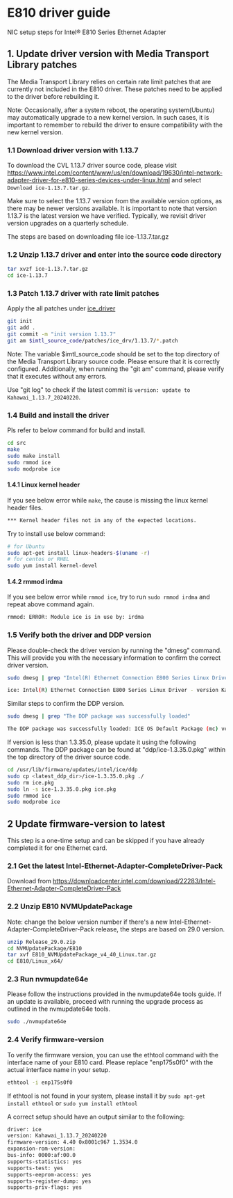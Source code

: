 # E810 driver guide

NIC setup steps for Intel® E810 Series Ethernet Adapter

## 1. Update driver version with Media Transport Library patches

The Media Transport Library relies on certain rate limit patches that are currently not included in the E810 driver. These patches need to be applied to the driver before rebuilding it.

Note: Occasionally, after a system reboot, the operating system(Ubuntu) may automatically upgrade to a new kernel version. In such cases, it is important to remember to rebuild the driver to ensure compatibility with the new kernel version.

### 1.1 Download driver version with 1.13.7

To download the CVL 1.13.7 driver source code, please visit <https://www.intel.com/content/www/us/en/download/19630/intel-network-adapter-driver-for-e810-series-devices-under-linux.html> and select `Download ice-1.13.7.tar.gz`.

Make sure to select the 1.13.7 version from the available version options, as there may be newer versions available. It is important to note that version 1.13.7 is the latest version we have verified. Typically, we revisit driver version upgrades on a quarterly schedule.

The steps are based on downloading file ice-1.13.7.tar.gz

### 1.2 Unzip 1.13.7 driver and enter into the source code directory

```bash
tar xvzf ice-1.13.7.tar.gz
cd ice-1.13.7
```

### 1.3 Patch 1.13.7 driver with rate limit patches

Apply the all patches under [ice_driver](../patches/ice_drv/1.13.7/)

```bash
git init
git add .
git commit -m "init version 1.13.7"
git am $imtl_source_code/patches/ice_drv/1.13.7/*.patch
```

Note: The variable $imtl_source_code should be set to the top directory of the Media Transport Library source code. Please ensure that it is correctly configured. Additionally, when running the "git am" command, please verify that it executes without any errors.

Use "git log" to check if the latest commit is `version: update to Kahawai_1.13.7_20240220`.

### 1.4 Build and install the driver

Pls refer to below command for build and install.

```bash
cd src
make
sudo make install
sudo rmmod ice
sudo modprobe ice
```

#### 1.4.1 Linux kernel header

If you see below error while `make`, the cause is missing the linux kernel header files.

```bash
*** Kernel header files not in any of the expected locations.
```

Try to install use below command:

```bash
# for Ubuntu
sudo apt-get install linux-headers-$(uname -r)
# for centos or RHEL
sudo yum install kernel-devel
```

#### 1.4.2 rmmod irdma

If you see below error while `rmmod ice`, try to run `sudo rmmod irdma` and repeat above command again.

```bash
rmmod: ERROR: Module ice is in use by: irdma
```

### 1.5 Verify both the driver and DDP version

Please double-check the driver version by running the "dmesg" command. This will provide you with the necessary information to confirm the correct driver version.

```bash
sudo dmesg | grep "Intel(R) Ethernet Connection E800 Series Linux Driver"
```

```bash
ice: Intel(R) Ethernet Connection E800 Series Linux Driver - version Kahawai_1.13.7_20240220
```

Similar steps to confirm the DDP version.

```bash
sudo dmesg | grep "The DDP package was successfully loaded"
```

```bash
The DDP package was successfully loaded: ICE OS Default Package (mc) version 1.3.35.0
```

If version is less than 1.3.35.0, please update it using the following commands. The DDP package can be found at "ddp/ice-1.3.35.0.pkg" within the top directory of the driver source code.

```bash
cd /usr/lib/firmware/updates/intel/ice/ddp
sudo cp <latest_ddp_dir>/ice-1.3.35.0.pkg ./
sudo rm ice.pkg
sudo ln -s ice-1.3.35.0.pkg ice.pkg
sudo rmmod ice
sudo modprobe ice
```

## 2 Update firmware-version to latest

This step is a one-time setup and can be skipped if you have already completed it for one Ethernet card.

### 2.1 Get the latest Intel-Ethernet-Adapter-CompleteDriver-Pack

Download from <https://downloadcenter.intel.com/download/22283/Intel-Ethernet-Adapter-CompleteDriver-Pack>

### 2.2 Unzip E810 NVMUpdatePackage

Note: change the below version number if there's a new Intel-Ethernet-Adapter-CompleteDriver-Pack release, the steps are based on 29.0 version.

```bash
unzip Release_29.0.zip
cd NVMUpdatePackage/E810
tar xvf E810_NVMUpdatePackage_v4_40_Linux.tar.gz
cd E810/Linux_x64/
```

### 2.3 Run nvmupdate64e

Please follow the instructions provided in the nvmupdate64e tools guide. If an update is available, proceed with running the upgrade process as outlined in the nvmupdate64e tools.

```bash
sudo ./nvmupdate64e
```

### 2.4 Verify firmware-version

To verify the firmware version, you can use the ethtool command with the interface name of your E810 card. Please replace "enp175s0f0" with the actual interface name in your setup.

```bash
ethtool -i enp175s0f0
```

If ethtool is not found in your system, please install it by `sudo apt-get install ethtool` or `sudo yum install ethtool`

A correct setup should have an output similar to the following:

```bash
driver: ice
version: Kahawai_1.13.7_20240220
firmware-version: 4.40 0x8001c967 1.3534.0
expansion-rom-version:
bus-info: 0000:af:00.0
supports-statistics: yes
supports-test: yes
supports-eeprom-access: yes
supports-register-dump: yes
supports-priv-flags: yes
```
